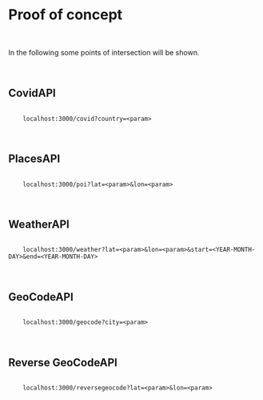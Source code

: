 # Proof of concept

<br>

In the following some points of intersection will be shown.

<br>

## CovidAPI

```console

    localhost:3000/covid?country=<param>

```

<br>

## PlacesAPI

```console

    localhost:3000/poi?lat=<param>&lon=<param>

```

<br>

## WeatherAPI

```console

    localhost:3000/weather?lat=<param>&lon=<param>&start=<YEAR-MONTH-DAY>&end=<YEAR-MONTH-DAY>

```

<br>

## GeoCodeAPI

```console

    localhost:3000/geocode?city=<param>

```

<br>

## Reverse GeoCodeAPI

```console

    localhost:3000/reversegeocode?lat=<param>&lon=<param>

```
